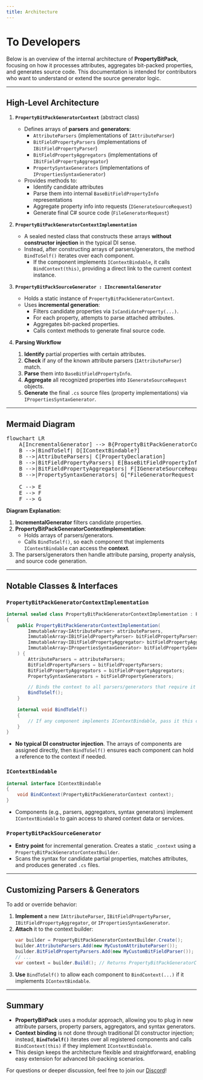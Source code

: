 ```yaml
---
title: Architecture
---
```


# To Developers

Below is an overview of the internal architecture of **PropertyBitPack**, focusing on how it processes attributes, aggregates bit-packed properties, and generates source code. This documentation is intended for contributors who want to understand or extend the source generator logic.

---

## High-Level Architecture

1. **`PropertyBitPackGeneratorContext`** (abstract class)  
   - Defines arrays of **parsers** and **generators**:
     - `AttributeParsers` (implementations of `IAttributeParser`)
     - `BitFieldPropertyParsers` (implementations of `IBitFieldPropertyParser`)
     - `BitFieldPropertyAggregators` (implementations of `IBitFieldPropertyAggregator`)
     - `PropertySyntaxGenerators` (implementations of `IPropertiesSyntaxGenerator`)
   - Provides methods to:
     - Identify candidate attributes
     - Parse them into internal `BaseBitFieldPropertyInfo` representations
     - Aggregate property info into requests (`IGenerateSourceRequest`)
     - Generate final C# source code (`FileGeneratorRequest`)

2. **`PropertyBitPackGeneratorContextImplementation`**  
   - A sealed nested class that constructs these arrays **without constructor injection** in the typical DI sense.
   - Instead, after constructing arrays of parsers/generators, the method `BindToSelf()` iterates over each component.  
     - If the component implements `IContextBindable`, it calls `BindContext(this)`, providing a direct link to the current context instance.

3. **`PropertyBitPackSourceGenerator : IIncrementalGenerator`**  
   - Holds a static instance of `PropertyBitPackGeneratorContext`.
   - Uses **incremental generation**:
     - Filters candidate properties via `IsCandidateProperty(...)`.
     - For each property, attempts to parse attached attributes.
     - Aggregates bit-packed properties.
     - Calls context methods to generate final source code.

4. **Parsing Workflow**  
   1. **Identify** partial properties with certain attributes.  
   2. **Check** if any of the known attribute parsers (`IAttributeParser`) match.  
   3. **Parse** them into `BaseBitFieldPropertyInfo`.  
   4. **Aggregate** all recognized properties into `IGenerateSourceRequest` objects.  
   5. **Generate** the final `.cs` source files (property implementations) via `IPropertiesSyntaxGenerator`.

---

## Mermaid Diagram

<pre class="mermaid">
flowchart LR
    A[IncrementalGenerator] --> B{PropertyBitPackGeneratorContextImplementation}
    B -->|BindToSelf| D[IContextBindable?]
    B -->|AttributeParsers| C[PropertyDeclaration]
    B -->|BitFieldPropertyParsers| E[BaseBitFieldPropertyInfo]
    B -->|BitFieldPropertyAggregators| F[IGenerateSourceRequest]
    B -->|PropertySyntaxGenerators| G["FileGeneratorRequest (CS)"]

    C --> E
    E --> F
    F --> G
</pre>

**Diagram Explanation**:  
1. **IncrementalGenerator** filters candidate properties.  
2. **PropertyBitPackGeneratorContextImplementation**:
   - Holds arrays of parsers/generators.
   - Calls `BindToSelf()`, so each component that implements `IContextBindable` can access the **context**.  
3. The parsers/generators then handle attribute parsing, property analysis, and source code generation.

---

## Notable Classes & Interfaces

### `PropertyBitPackGeneratorContextImplementation`

```csharp
internal sealed class PropertyBitPackGeneratorContextImplementation : PropertyBitPackGeneratorContext
{
    public PropertyBitPackGeneratorContextImplementation(
        ImmutableArray<IAttributeParser> attributeParsers,
        ImmutableArray<IBitFieldPropertyParser> bitFieldPropertyParsers,
        ImmutableArray<IBitFieldPropertyAggregator> bitFieldPropertyAggregators,
        ImmutableArray<IPropertiesSyntaxGenerator> bitFieldPropertyGenerators
    ) {
        AttributeParsers = attributeParsers;
        BitFieldPropertyParsers = bitFieldPropertyParsers;
        BitFieldPropertyAggregators = bitFieldPropertyAggregators;
        PropertySyntaxGenerators = bitFieldPropertyGenerators;

        // Binds the context to all parsers/generators that require it
        BindToSelf();
    }
    
    internal void BindToSelf()
    {
        // If any component implements IContextBindable, pass it this context
    }
}
```

- **No typical DI constructor injection**. The arrays of components are assigned directly, then `BindToSelf()` ensures each component can hold a reference to the context if needed.

### `IContextBindable`
```csharp
internal interface IContextBindable
{
    void BindContext(PropertyBitPackGeneratorContext context);
}
```
- Components (e.g., parsers, aggregators, syntax generators) implement `IContextBindable` to gain access to shared context data or services.

### `PropertyBitPackSourceGenerator`
- **Entry point** for incremental generation. Creates a static `_context` using a `PropertyBitPackGeneratorContextBuilder`.
- Scans the syntax for candidate partial properties, matches attributes, and produces generated `.cs` files.

---

## Customizing Parsers & Generators

To add or override behavior:

1. **Implement** a new `IAttributeParser`, `IBitFieldPropertyParser`, `IBitFieldPropertyAggregator`, or `IPropertiesSyntaxGenerator`.
2. **Attach** it to the context builder:
   ```csharp
   var builder = PropertyBitPackGeneratorContextBuilder.Create();
   builder.AttributeParsers.Add(new MyCustomAttributeParser());
   builder.BitFieldPropertyParsers.Add(new MyCustomBitFieldParser());
   // ...
   var context = builder.Build(); // Returns PropertyBitPackGeneratorContextImplementation
   ```
3. **Use** `BindToSelf()` to allow each component to `BindContext(...)` if it implements `IContextBindable`.

---

## Summary

- **PropertyBitPack** uses a modular approach, allowing you to plug in new attribute parsers, property parsers, aggregators, and syntax generators.  
- **Context binding** is not done through traditional DI constructor injection; instead, **`BindToSelf()`** iterates over all registered components and calls `BindContext(this)` if they implement `IContextBindable`.  
- This design keeps the architecture flexible and straightforward, enabling easy extension for advanced bit-packing scenarios.

For questions or deeper discussion, feel free to join our [Discord](https://discord.gg/RpxD2BeNsZ)!